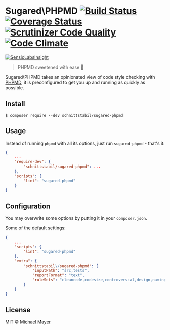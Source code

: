 # Sugared\PHPMD [![Build Status](https://travis-ci.org/schnittstabil/sugared-phpmd.svg?branch=master)](https://travis-ci.org/schnittstabil/sugared-phpmd) [![Coverage Status](https://coveralls.io/repos/schnittstabil/sugared-phpmd/badge.svg?branch=master&service=github)](https://coveralls.io/github/schnittstabil/sugared-phpmd?branch=master) [![Scrutinizer Code Quality](https://scrutinizer-ci.com/g/schnittstabil/sugared-phpmd/badges/quality-score.png?b=master)](https://scrutinizer-ci.com/g/schnittstabil/sugared-phpmd/?branch=master) [![Code Climate](https://codeclimate.com/github/schnittstabil/sugared-phpmd/badges/gpa.svg)](https://codeclimate.com/github/schnittstabil/sugared-phpmd)

[![SensioLabsInsight](https://insight.sensiolabs.com/projects/324cd69d-6042-451c-ad74-70769cccfd06/big.png)](https://insight.sensiolabs.com/projects/324cd69d-6042-451c-ad74-70769cccfd06)

> PHPMD sweetened with ease :cherries:

Sugared\PHPMD takes an opinionated view of code style checking with [PHPMD](https://github.com/phpmd/phpmd), it is preconfigured to get you up and running as quickly as possible.

## Install

```
$ composer require --dev schnittstabil/sugared-phpmd
```

## Usage

Instead of running `phpmd` with all its options, just run `sugared-phpmd` - that's it:

```json
{
    ...
    "require-dev": {
        "schnittstabil/sugared-phpmd": ...
    },
    "scripts": {
        "lint": "sugared-phpmd"
    }
}
```

## Configuration

You may overwrite some options by putting it in your `composer.json`.

Some of the default settings:
```json
{
    ...
    "scripts": {
        "lint": "sugared-phpmd"
    },
    "extra": {
        "schnittstabil\/sugared-phpmd": {
            "inputPath": "src,tests",
            "reportFormat": "text",
            "ruleSets": "cleancode,codesize,controversial,design,naming,unusedcode"
        }
    }
}
```

## License

MIT © [Michael Mayer](http://schnittstabil.de)
